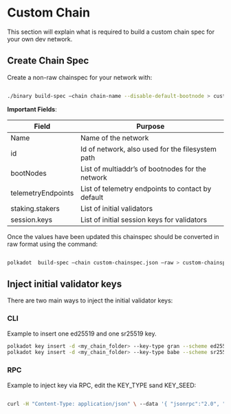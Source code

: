 # Custom Chain

This section will explain what is required to build a custom chain spec for your own dev network.

## Create Chain Spec

Create a non-raw chainspec for your network with:

```bash

./binary build-spec –chain chain-name --disable-default-bootnode > custom-chainspec.json

```

**Important Fields**:

| Field              | Purpose                                           |
| ------------------ | ------------------------------------------------- |
| Name               | Name of the network                               |
| id                 | Id of network, also used for the filesystem path  |
| bootNodes          | List of multiaddr’s of bootnodes for the network  |
| telemetryEndpoints | List of telemetry endpoints to contact by default |
| staking.stakers    | List of initial validators                        |
| session.keys       | List of initial session keys for validators       |

Once the values have been updated this chainspec should be converted in raw format using the command:

```bash

polkadot  build-spec –chain custom-chainspec.json –raw > custom-chainspec-raw.json

```

## Inject initial validator keys

There are two main ways to inject the initial validator keys:

### CLI

Example to insert one ed25519 and one sr25519 key.

```bash
polkadot key insert -d <my_chain_folder> --key-type gran --scheme ed25519 --suri <my_key_suri>
polkadot key insert -d <my_chain_folder> --key-type babe --scheme sr25519 --suri <my_key_suri>

```

### RPC

Example to inject key via RPC, edit the KEY_TYPE sand KEY_SEED:

```bash

curl -H "Content-Type: application/json" \ --data '{ "jsonrpc":"2.0", "method":"author_insertKey", "params":["'"${KEY_TYPE}"'", "'"${KEY_SEED}"'"],"id":1 }' http://localhost:9933

```
